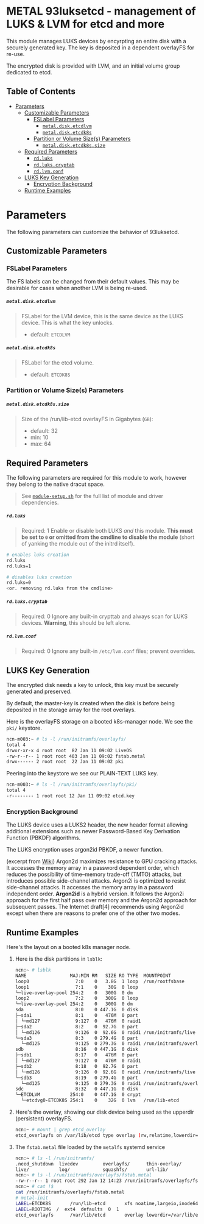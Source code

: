 <a name="metal-93luksetcd---management-of-luks-&-lvm-for-etcd-and-more"></a>
# METAL 93luksetcd - management of LUKS & LVM for etcd and more

This module manages LUKS devices by encyrpting an entire disk with a securely generated key. The key is deposited in a dependent overlayFS for re-use.

The encrypted disk is provided with LVM, and an initial volume group dedicated to etcd.

## Table of Contents

* [Parameters](README.md#parameters)
    * [Customizable Parameters](README.md#customizable-parameters)
        * [FSLabel Parameters](README.md#fslabel-parameters)
          * [`metal.disk.etcdlvm`](README.md#metaldisketcdlvm)
          * [`metal.disk.etcdk8s`](README.md#metaldisketcdk8s)
        * [Partition or Volume Size(s) Parameters](README.md#partition-or-volume-sizes-parameters)
          * [`metal.disk.etcdk8s.size`](README.md#metaldisketcdk8ssize)
    * [Required Parameters](README.md#required-parameters)
      * [`rd.luks`](README.md#rdluks)
      * [`rd.luks.cryptab`](README.md#rdlukscryptab)
      * [`rd.lvm.conf`](README.md#rdlvmconf)
    * [LUKS Key Generation](README.md#luks-key-generation)
        * [Encryption Background](README.md#encryption-background)
    * [Runtime Examples](README.md#runtime-examples)



<a name="parameters"></a>
# Parameters

The following parameters can customize the behavior of 93luksetcd.

<a name="customizable-parameters"></a>
## Customizable Parameters

<a name="fslabel-parameters"></a>
### FSLabel Parameters

The FS labels can be changed from their default values.
This may be desirable for cases when another LVM is being re-used.

<a name="metaldisketcdlvm"></a>
##### `metal.disk.etcdlvm`

> FSLabel for the LVM device, this is the same device as the LUKS device. This is what the key unlocks.
> * default: `ETCDLVM`

<a name="metaldisketcdk8s"></a>
##### `metal.disk.etcdk8s`


> FSLabel for the etcd volume.
> * default: `ETCDK8S`

<a name="partition-or-volume-sizes-parameters"></a>
### Partition or Volume Size(s) Parameters

<a name="metaldisketcdk8ssize"></a>
##### `metal.disk.etcdk8s.size`

> Size of the /run/lib-etcd overlayFS in Gigabytes (`GB`):
>
> * default: 32
> * min: 10
> * max: 64

<a name="required-parameters"></a>
## Required Parameters

The following parameters are required for this module to work, however they belong to the native dracut space.

> See [`module-setup.sh`](./93metalluksetcd/module-setup.sh) for the full list of module and driver dependencies.

<a name="rdluks"></a>
##### `rd.luks`

> Required: 1
> Enable or disable both LUKS _and_ this module. **This must be set to `0` or omitted from the cmdline to disable the module** (short of yanking the module out of the initrd itself).

```bash
# enables luks creation
rd.luks
rd.luks=1

# disables luks creation
rd.luks=0
<or. removing rd.luks from the cmdline>
```

<a name="rdlukscryptab"></a>
##### `rd.luks.cryptab`

> Required: 0
> Ignore any built-in crypttab and always scan for LUKS devices. **Warning**, this should be left alone.

<a name="rd.lvm.conf"></a>
##### `rd.lvm.conf`

> Required: 0
> Ignore any built-in `/etc/lvm.conf` files; prevent overrides.

<a name="luks-key-generation"></a>
## LUKS Key Generation

The encrypted disk needs a key to unlock, this key must be securely generated and preserved.

By default, the master-key is created when the disk is before being deposited in the storage array
for the root overlays.

Here is the overlayFS storage on a booted k8s-manager node. We see the `pki/` keystore.
```bash
ncn-m003:~ # ls -l /run/initramfs/overlayfs/
total 4
drwxr-xr-x 4 root root  82 Jan 11 09:02 LiveOS
-rw-r--r-- 1 root root 403 Jan 11 09:02 fstab.metal
drwx------ 2 root root  22 Jan 11 09:02 pki
```

Peering into the keystore we see our PLAIN-TEXT LUKS key.
```bash
ncn-m003:~ # ls -l /run/initramfs/overlayfs/pki/
total 4
-r-------- 1 root root 12 Jan 11 09:02 etcd.key
```

<a name="encryption-background"></a>
### Encryption Background

The LUKS device uses a LUKS2 header, the new header format allowing additional
extensions such as newer Password-Based Key Derivation Function (PBKDF) algorithms.

The LUKS encryption uses argon2id PBKDF, a newer function.

(excerpt from [Wiki](https://en.wikipedia.org/wiki/Argon2))
Argon2d maximizes resistance to GPU cracking attacks. It accesses the memory array in a password dependent order, which reduces the possibility of time–memory trade-off (TMTO) attacks, but introduces possible side-channel attacks.
Argon2i is optimized to resist side-channel attacks. It accesses the memory array in a password independent order.
**Argon2id** is a hybrid version. It follows the Argon2i approach for the first half pass over memory and the Argon2d approach for subsequent passes. The Internet draft[4] recommends using Argon2id except when there are reasons to prefer one of the other two modes.

<a name="runtime-examples"></a>
## Runtime Examples

Here's the layout on a booted k8s manager node.

1. Here is the disk partitions in `lsblk`:
    ```bash
    ncn:~ # lsblk
    NAME                MAJ:MIN RM   SIZE RO TYPE  MOUNTPOINT
    loop0                 7:0    0   3.8G  1 loop  /run/rootfsbase
    loop1                 7:1    0    30G  0 loop
    └─live-overlay-pool 254:2    0   300G  0 dm
    loop2                 7:2    0   300G  0 loop
    └─live-overlay-pool 254:2    0   300G  0 dm
    sda                   8:0    0 447.1G  0 disk
    ├─sda1                8:1    0   476M  0 part
    │ └─md127             9:127  0   476M  0 raid1
    ├─sda2                8:2    0  92.7G  0 part
    │ └─md126             9:126  0  92.6G  0 raid1 /run/initramfs/live
    └─sda3                8:3    0 279.4G  0 part
      └─md125             9:125  0 279.3G  0 raid1 /run/initramfs/overlayfs
    sdb                   8:16   0 447.1G  0 disk
    ├─sdb1                8:17   0   476M  0 part
    │ └─md127             9:127  0   476M  0 raid1
    ├─sdb2                8:18   0  92.7G  0 part
    │ └─md126             9:126  0  92.6G  0 raid1 /run/initramfs/live
    └─sdb3                8:19   0 279.4G  0 part
      └─md125             9:125  0 279.3G  0 raid1 /run/initramfs/overlayfs
    sdc                   8:32   0 447.1G  0 disk
    └─ETCDLVM           254:0    0 447.1G  0 crypt
      └─etcdvg0-ETCDK8S 254:1    0    32G  0 lvm   /run/lib-etcd
    ```
2. Here's the overlay, showing our disk device being used as the upperdir (persistent) overlayFS.
    ```bash
    ncn:~ # mount | grep etcd_overlay
    etcd_overlayfs on /var/lib/etcd type overlay (rw,relatime,lowerdir=/var/lib/etcd,upperdir=/run/lib-etcd/overlayfs,workdir=/run/lib-etcd/ovlwork)
    ```
3. The `fstab.metal` file loaded by the `metalfs` systemd service
    ```bash
    ncn:~ # ls -l /run/initramfs/
    .need_shutdown  livedev         overlayfs/      thin-overlay/
    live/           log/            squashfs/       url-lib/
    ncn:~ # ls -l /run/initramfs/overlayfs/fstab.metal
    -rw-r--r-- 1 root root 292 Jan 12 14:23 /run/initramfs/overlayfs/fstab.metal
    ncn:~ # cat !$
    cat /run/initramfs/overlayfs/fstab.metal
    # metal-init
    LABEL=ETCDK8S     	/run/lib-etcd     	xfs	noatime,largeio,inode64,swalloc,allocsize=131072k,discard 0 2
    LABEL=ROOTIMG  /  ext4  defaults  0  1
    etcd_overlayfs    	/var/lib/etcd     	overlay	lowerdir=/var/lib/etcd,upperdir=/run/lib-etcd/overlayfs,workdir=/run/lib-etcd/ovlwork 0 2
    ```
